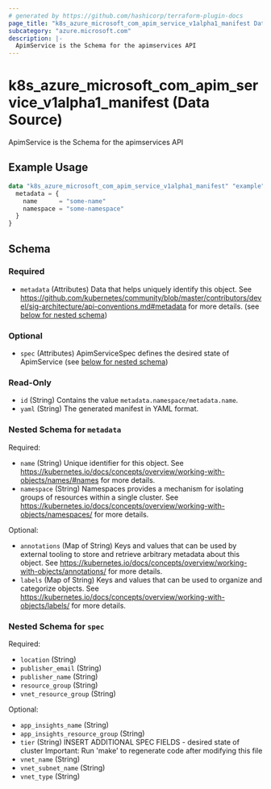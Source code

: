 ```yaml
---
# generated by https://github.com/hashicorp/terraform-plugin-docs
page_title: "k8s_azure_microsoft_com_apim_service_v1alpha1_manifest Data Source - terraform-provider-k8s"
subcategory: "azure.microsoft.com"
description: |-
  ApimService is the Schema for the apimservices API
---
```


# k8s_azure_microsoft_com_apim_service_v1alpha1_manifest (Data Source)

ApimService is the Schema for the apimservices API

## Example Usage

```terraform
data "k8s_azure_microsoft_com_apim_service_v1alpha1_manifest" "example" {
  metadata = {
    name      = "some-name"
    namespace = "some-namespace"
  }
}
```

<!-- schema generated by tfplugindocs -->
## Schema

### Required

- `metadata` (Attributes) Data that helps uniquely identify this object. See https://github.com/kubernetes/community/blob/master/contributors/devel/sig-architecture/api-conventions.md#metadata for more details. (see [below for nested schema](#nestedatt--metadata))

### Optional

- `spec` (Attributes) ApimServiceSpec defines the desired state of ApimService (see [below for nested schema](#nestedatt--spec))

### Read-Only

- `id` (String) Contains the value `metadata.namespace/metadata.name`.
- `yaml` (String) The generated manifest in YAML format.

<a id="nestedatt--metadata"></a>
### Nested Schema for `metadata`

Required:

- `name` (String) Unique identifier for this object. See https://kubernetes.io/docs/concepts/overview/working-with-objects/names/#names for more details.
- `namespace` (String) Namespaces provides a mechanism for isolating groups of resources within a single cluster. See https://kubernetes.io/docs/concepts/overview/working-with-objects/namespaces/ for more details.

Optional:

- `annotations` (Map of String) Keys and values that can be used by external tooling to store and retrieve arbitrary metadata about this object. See https://kubernetes.io/docs/concepts/overview/working-with-objects/annotations/ for more details.
- `labels` (Map of String) Keys and values that can be used to organize and categorize objects. See https://kubernetes.io/docs/concepts/overview/working-with-objects/labels/ for more details.


<a id="nestedatt--spec"></a>
### Nested Schema for `spec`

Required:

- `location` (String)
- `publisher_email` (String)
- `publisher_name` (String)
- `resource_group` (String)
- `vnet_resource_group` (String)

Optional:

- `app_insights_name` (String)
- `app_insights_resource_group` (String)
- `tier` (String) INSERT ADDITIONAL SPEC FIELDS - desired state of cluster Important: Run 'make' to regenerate code after modifying this file
- `vnet_name` (String)
- `vnet_subnet_name` (String)
- `vnet_type` (String)
